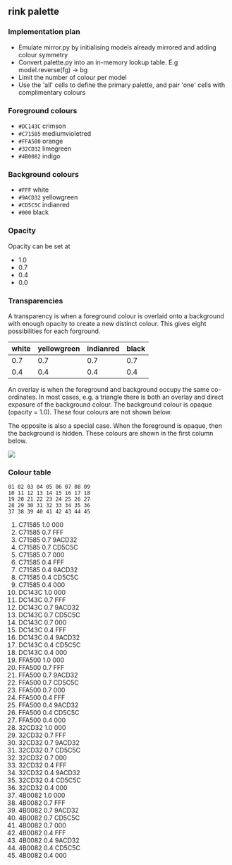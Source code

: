 ## rink palette
### Implementation plan

- Emulate mirror.py by initialising models already mirrored and adding colour symmetry
- Convert palette.py into an in-memory lookup table. E.g model.reverse(fg) -> bg
- Limit the number of colour per model
- Use the 'all' cells to define the primary palette, and pair 'one' cells with complimentary colours
### Foreground colours
- `#DC143C` crimson
- `#C71585` mediumvioletred
- `#FFA500` orange
- `#32CD32` limegreen
- `#4B0082` indigo
### Background colours
- `#FFF` white
- `#9ACD32` yellowgreen
- `#CD5C5C` indianred
- `#000` black
### Opacity
Opacity can be set at 
* 1.0
* 0.7 
* 0.4 
* 0.0 
### Transparencies
A transparency is when a foreground colour is overlaid onto a background with enough opacity to create a new distinct colour. This gives eight possibilities for each forground.

| white | yellowgreen | indianred | black |
| ---   | ---   | ---       | ---         |
| 0.7   | 0.7   | 0.7       | 0.7         |
| 0.4   | 0.4   | 0.4       | 0.4         |

An overlay is when the foreground and background occupy the same co-ordinates. In most cases, e.g. a triangle there is both an overlay and direct exposure of the background colour. The background colour is opaque (opacity = 1.0). These four colours are not shown below.

The opposite is also a special case. When the foreground is opaque, then the background is hidden. These colours are shown in the first column below.



![](palette.svg)

### Colour table
```
01 02 03 04 05 06 07 08 09 
10 11 12 13 14 15 16 17 18 
19 20 21 22 23 24 25 26 27 
28 29 30 31 32 33 34 35 36 
37 38 39 40 41 42 43 44 45 
```

1. C71585 1.0 000
2. C71585 0.7 FFF
3. C71585 0.7 9ACD32
4. C71585 0.7 CD5C5C
5. C71585 0.7 000
6. C71585 0.4 FFF
7. C71585 0.4 9ACD32
8. C71585 0.4 CD5C5C
9. C71585 0.4 000
10. DC143C 1.0 000
11. DC143C 0.7 FFF
12. DC143C 0.7 9ACD32
13. DC143C 0.7 CD5C5C
14. DC143C 0.7 000
15. DC143C 0.4 FFF
16. DC143C 0.4 9ACD32
17. DC143C 0.4 CD5C5C
18. DC143C 0.4 000
19. FFA500 1.0 000
20. FFA500 0.7 FFF
21. FFA500 0.7 9ACD32
22. FFA500 0.7 CD5C5C
23. FFA500 0.7 000
24. FFA500 0.4 FFF
25. FFA500 0.4 9ACD32
26. FFA500 0.4 CD5C5C
27. FFA500 0.4 000
28. 32CD32 1.0 000
29. 32CD32 0.7 FFF
30. 32CD32 0.7 9ACD32
31. 32CD32 0.7 CD5C5C
32. 32CD32 0.7 000
33. 32CD32 0.4 FFF
34. 32CD32 0.4 9ACD32
35. 32CD32 0.4 CD5C5C
36. 32CD32 0.4 000
37. 4B0082 1.0 000
38. 4B0082 0.7 FFF
39. 4B0082 0.7 9ACD32
40. 4B0082 0.7 CD5C5C
41. 4B0082 0.7 000
42. 4B0082 0.4 FFF
43. 4B0082 0.4 9ACD32
44. 4B0082 0.4 CD5C5C
45. 4B0082 0.4 000

